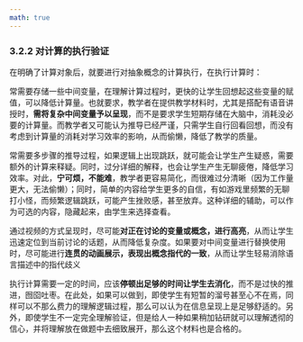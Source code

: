 ```yaml
---
math: true
---
```


### 3.2.2 对计算的执行验证

在明确了计算对象后，就要进行对抽象概念的计算执行，在执行计算时：

常需要存储一些中间变量，在理解计算过程时，更快的让学生回想起这些变量的赋值，可以降低计算量。也就要求，教学者在提供教学材料时，尤其是搭配有语音讲授时，**需将复杂中间变量予以呈现**，而不是要求学生短期存储在大脑中，消耗没必要的计算量。而教学者又可能认为推导已经严谨，只需学生自行回看回想，而没有考虑到计算量的消耗对学习效率的影响，从而偷懒，降低了教学的质量。

常需要多步骤的推导过程，如果逻辑上出现跳跃，就可能会让学生产生疑惑，需要额外的计算来释疑。同时，过分详细的解释，也会让学生产生无聊疲倦，降低学习效率。对此，**宁可烦，不能难**，教学者更容易简化，而很难过分清晰（因为工作量更大，无法偷懒）；同时，简单的内容给学生更多的自信，有如游戏里频繁的无聊打小怪，而频繁逻辑跳跃，可能产生挫败感，甚至放弃。这种详细的辅助，可以作为可选的内容，隐藏起来，由学生来选择查看。

通过视频的方式呈现时，尽可能**对正在讨论的变量或概念，进行高亮**，从而让学生迅速定位到当前讨论的话题，从而降低复杂度。如果要对中间变量进行替换使用时，尽可能进行**连贯的动画展示，表现出概念指代的一致**，从而让学生轻易消除语言描述中的指代歧义

执行计算需要一定的时间，应该**停顿出足够的时间让学生去消化**，而不是过快的推进，囫囵吐枣。在此处，如果可以做到，即使学生有短暂的溜号甚至心不在焉，同样可以不那么费力的理解逻辑过程，那么可以认为在信息呈现上是足够舒适的。另外，即使学生不一定完全理解验证，但是给人一种如果稍加钻研就可以理解透彻的信心，并将理解放在做题中去细致展开，那么这个材料也是合格的。